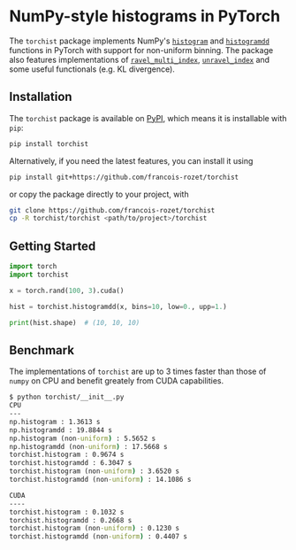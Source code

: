 # NumPy-style histograms in PyTorch

The `torchist` package implements NumPy's [`histogram`](https://numpy.org/doc/stable/reference/generated/numpy.histogram.html) and [`histogramdd`](https://numpy.org/doc/stable/reference/generated/numpy.histogramdd.html) functions in PyTorch with support for non-uniform binning. The package also features implementations of [`ravel_multi_index`](https://numpy.org/doc/stable/reference/generated/numpy.ravel_multi_index.html), [`unravel_index`](https://numpy.org/doc/stable/reference/generated/numpy.unravel_index.html) and some useful functionals (e.g. KL divergence).

## Installation

The `torchist` package is available on [PyPI](https://pypi.org/project/torchist/), which means it is installable with `pip`:

```bash
pip install torchist
```

Alternatively, if you need the latest features, you can install it using

```bash
pip install git+https://github.com/francois-rozet/torchist
```

or copy the package directly to your project, with

```bash
git clone https://github.com/francois-rozet/torchist
cp -R torchist/torchist <path/to/project>/torchist
```

## Getting Started

```python
import torch
import torchist

x = torch.rand(100, 3).cuda()

hist = torchist.histogramdd(x, bins=10, low=0., upp=1.)

print(hist.shape)  # (10, 10, 10)
```

## Benchmark

The implementations of `torchist` are up to 3 times faster than those of `numpy` on CPU and benefit greately from CUDA capabilities.

```cmd
$ python torchist/__init__.py
CPU
---
np.histogram : 1.3613 s
np.histogramdd : 19.8844 s
np.histogram (non-uniform) : 5.5652 s
np.histogramdd (non-uniform) : 17.5668 s
torchist.histogram : 0.9674 s
torchist.histogramdd : 6.3047 s
torchist.histogram (non-uniform) : 3.6520 s
torchist.histogramdd (non-uniform) : 14.1086 s

CUDA
----
torchist.histogram : 0.1032 s
torchist.histogramdd : 0.2668 s
torchist.histogram (non-uniform) : 0.1230 s
torchist.histogramdd (non-uniform) : 0.4407 s
```
